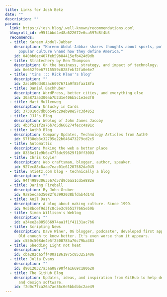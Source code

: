 ```yaml
---
title: Links for Josh Betz
date: ""
description: ""
params:
  link: https://josh.blog/.well-known/recommendations.opml
  blogroll_id: e95f4bbd4e48a622672e6ca597d8f4b3
  recommends:
  - title: Kareem Abdul-Jabbar
    description: "Kareem Abdul-Jabbar shares thoughts about sports, politics, and
      popular culture \nand how they define America."
    id: 040bb6ec407feb59b84415efb424d9db
  - title: Stratechery by Ben Thompson
    description: On the business, strategy, and impact of technology.
    id: 0e652f9e67715559c028febf2fa0e6e7
  - title: 'tins ::: Rick Klau''s blog'
    description: ""
    id: 2acb09dd403ac6097671a9f85faa18fa
  - title: Daniel Bachhuber
    description: WordPress, better cities, and everything else
    id: 30a873a5300ab7b2d1e406b5c1e3e3f0
  - title: Matt Mullenweg
    description: Unlucky in Cards
    id: 373010d7db6b549c29eb98e57c3d4852
  - title: JJJ's Blog
    description: Weblog of John James Jacoby
    id: 4b3f521f2a76b7d5d666274fecc4a91c
  - title: Auth0 Blog
    description: Company Updates, Technology Articles from Auth0
    id: 57f38eb3c32795e22b046473279cd2c5
  - title: Automattic
    description: Making the web a better place
    id: 8338e11e9b6c4775dc99629f10ff3003
  - title: Chris Coyier
    description: Web craftsman, blogger, author, speaker.
    id: 927ec88c8aae7eac01e61207582da945
  - title: ntietz.com blog - technically a blog
    description: ""
    id: 94f49893063567d57d9c6aa1cd5e882e
  - title: Daring Fireball
    description: By John Gruber
    id: 9a8beca635082f03992038bfdab4d14d
  - title: Anil Dash
    description: A blog about making culture. Since 1999.
    id: 9e58bcef9d3fc8c5e3c955177665e59b
  - title: Simon Willison's Weblog
    description: ""
    id: a34ee2a885866974aa1f1f41131ac7b6
  - title: Scripting News
    description: Dave Winer, OG blogger, podcaster, developed first apps in many categories.
      Old enough to know better. It's even worse than it appears.
    id: c550c508de4e5f2500785a76c79ba383
  - title: Shedding Light not heat
    description: ""
    id: cba282ca5ff400a1861975c853251406
  - title: Julia Evans
    description: ""
    id: d90120327a3aa08790f4a1669c180620
  - title: The GitHub Blog
    description: Updates, ideas, and inspiration from GitHub to help developers build
      and design software.
    id: f2d0c77ca26a7ae36c6e5bbdbbc2ae49
---
```

